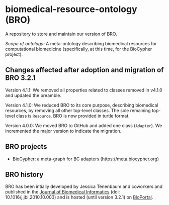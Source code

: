 # biomedical-resource-ontology (BRO)
A repository to store and maintain our version of BRO.

*Scope of ontology:* A meta-ontology describing biomedical resources for
computational biomedicine (specifically, at this time, for the BioCypher
project).

## Changes affected after adoption and migration of BRO 3.2.1
Version 4.1.1: We removed all properties related to classes removed in v4.1.0 and 
updated the preamble.

Version 4.1.0: We reduced BRO to its core purpose, describing biomedical
resources, by removing all other top-level classes. The sole remaining top-level
class is `Resource`. BRO is now provided in turtle format.

Version 4.0.0: We moved BRO to GitHub and added one class (`Adapter`). We
incremented the major version to indicate the migration.

## BRO projects
- [BioCypher](https://biocypher.org): a meta-graph for BC adapters
(https://meta.biocypher.org)

## BRO history
BRO has been intially developed by Jessica Tenenbaum and coworkers and published
in the [Journal of Biomedical
Informatics](https://www.ncbi.nlm.nih.gov/pmc/articles/PMC3050430/) (doi:
10.1016/j.jbi.2010.10.003) and is hosted (until version 3.2.1) on
[BioPortal](https://bioportal.bioontology.org/ontologies/BRO).
